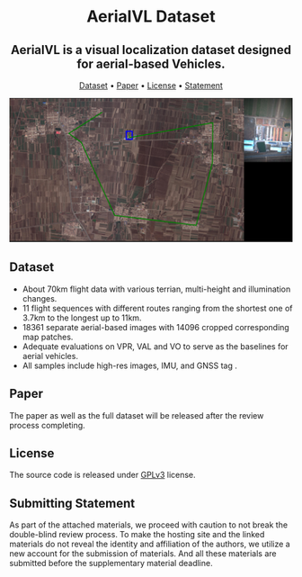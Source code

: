 <div align="center">

# AerialVL Dataset

**AerialVL is a visual localization dataset designed for aerial-based Vehicles.**
---
<p align="center">
  <a href="#dataset">Dataset</a> •
  <a href="#paper">Paper</a> •
  <a href="#license">License</a> •
  <a href="#submitting-statement">Statement</a>
</p>

</div>

[![Video](https://github.com/hmf17/AerialVL/blob/main/pictures/AerialVL_LT_small.png)](https://github.com/hmf17/AerialVL/blob/main/videos/AerialVL_LT_20_FPS.mp4)

## Dataset
- About 70km flight data with various terrian, multi-height and illumination changes.
- 11 flight sequences with different routes ranging from the shortest one of 3.7km to the longest up to 11km.
- 18361 separate aerial-based images with 14096 cropped corresponding map patches.
- Adequate evaluations on VPR, VAL and VO to serve as the baselines for aerial vehicles.
- All samples include high-res images, IMU, and GNSS tag .

## Paper
The paper as well as the full dataset will be released after the review process completing.

## License
The source code is released under [GPLv3](http://www.gnu.org/licenses/) license.

## Submitting Statement
As part of the attached materials, we proceed with caution to not break the double-blind review process. To make the hosting site and the linked materials do not reveal the identity and affiliation of the authors, we utilize a new account for the submission of materials. And all these materials are submitted before the supplementary material deadline.

